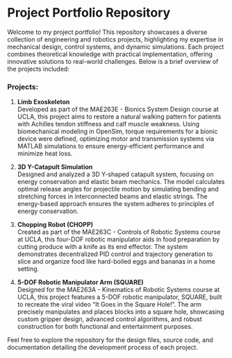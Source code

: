 # Project Portfolio Repository

Welcome to my project portfolio! This repository showcases a diverse collection of engineering and robotics projects, highlighting my expertise in mechanical design, control systems, and dynamic simulations. Each project combines theoretical knowledge with practical implementation, offering innovative solutions to real-world challenges. Below is a brief overview of the projects included:

### Projects:

1. **Limb Exoskeleton**  
   Developed as part of the MAE263E - Bionics System Design course at UCLA, this project aims to restore a natural walking pattern for patients with Achilles tendon stiffness and calf muscle weakness. Using biomechanical modeling in OpenSim, torque requirements for a bionic device were defined, optimizing motor and transmission systems via MATLAB simulations to ensure energy-efficient performance and minimize heat loss.

2. **3D Y-Catapult Simulation**  
   Designed and analyzed a 3D Y-shaped catapult system, focusing on energy conservation and elastic beam mechanics. The model calculates optimal release angles for projectile motion by simulating bending and stretching forces in interconnected beams and elastic strings. The energy-based approach ensures the system adheres to principles of energy conservation.

3. **Chopping Robot (CHOPP)**  
   Created as part of the MAE263C - Controls of Robotic Systems course at UCLA, this four-DOF robotic manipulator aids in food preparation by cutting produce with a knife as its end effector. The system demonstrates decentralized PID control and trajectory generation to slice and organize food like hard-boiled eggs and bananas in a home setting.

4. **5-DOF Robotic Manipulator Arm (SQUARE)**  
   Designed for the MAE263A - Kinematics of Robotic Systems course at UCLA, this project features a 5-DOF robotic manipulator, SQUARE, built to recreate the viral video “It Goes in the Square Hole!”. The arm precisely manipulates and places blocks into a square hole, showcasing custom gripper design, advanced control algorithms, and robust construction for both functional and entertainment purposes.

Feel free to explore the repository for the design files, source code, and documentation detailing the development process of each project.

